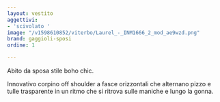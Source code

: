```yaml
---
layout: vestito
aggettivi:
- 'scivolato '
image: "/v1598610852/viterbo/Laurel_-_INM1666_2_mod_ae9wzd.png"
brand: gaggioli-sposi
ordine: 1

---
```

Abito da sposa stile boho chic.

Innovativo corpino off shoulder a fasce orizzontali che alternano pizzo e tulle trasparente in un ritmo che si ritrova sulle maniche e lungo la gonna.